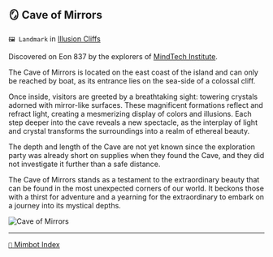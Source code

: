 ## 🪞 Cave of Mirrors

`🖼️ Landmark` in [Illusion Cliffs](<https://zeithalt.github.io/r/illusion_cliffs.html>)

Discovered on Eon 837 by the explorers of [MindTech Institute](<https://zeithalt.github.io/r/mindtech_institute.html>).

The Cave of Mirrors is located on the east coast of the island and can only be reached by boat, as its entrance lies on the sea-side of a colossal cliff.

Once inside, visitors are greeted by a breathtaking sight: towering crystals adorned with mirror-like surfaces. These magnificent formations reflect and refract light, creating a mesmerizing display of colors and illusions. Each step deeper into the cave reveals a new spectacle, as the interplay of light and crystal transforms the surroundings into a realm of ethereal beauty.

The depth and length of the Cave are not yet known since the exploration party was already short on supplies when they found the Cave, and they did not investigate it further than a safe distance.

The Cave of Mirrors stands as a testament to the extraordinary beauty that can be found in the most unexpected corners of our world. It beckons those with a thirst for adventure and a yearning for the extraordinary to embark on a journey into its mystical depths.

![Cave of Mirrors](https://zeithalt.github.io/r/i/cave_of_mirrors.png)

-----
[`📑` Mimbot Index](<https://zeithalt.github.io/r/#96c0>)
<!---
keywords: mt, mirror, cave
aliases: 
-->